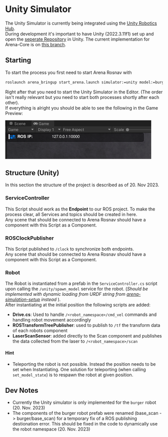 
# Unity Simulator

The Unity Simulator is currently being integrated using the [Unity Robotics Hub](https://github.com/Unity-Technologies/Unity-Robotics-Hub/tree/main).  
During development it's important to have Unity (2022.3.11f1) set up and open the [seperate Repository](https://github.com/Arena-Rosnav/arena-unity) in Unity. The current implementation for Arena-Core is on [this branch](https://github.com/TheZomb/arena-rosnav/tree/unity-simulator). 

## Starting
To start the process you first need to start Arena Rosnav with 

```bash
roslaunch arena_bringup start_arena.launch simulator:=unity model:=burger
```
Right after that you need to start the Unity Simulator in the Editor. (The order isn't really relevant but you need to start both processes shortly after each other).  
If everything is alright you should be able to see the following in the Game Preview:  

![](../images/packages/Unity-Connection-Success.png)

## Structure (Unity)
In this section the structure of the project is described as of 20. Nov 2023.

### ServiceController
This Script should work as the **Endpoint** to our ROS project. To make the process clear, all Services and topics should be created in here.  
Any scene that should be connected to Arena Rosnav should have a component with this Script as a Component.

### ROSClockPublisher
This Script published to `/clock` to synchronize both endpoints.    
Any scene that should be connected to Arena Rosnav should have a component with this Script as a Component.

### Robot
The Robot is instantiated from a prefab in the `ServiceController.cs` script upon calling the `/unity/spawn_model` service for the robot. (*Should be implemented with dynamic loading from URDF string from [arena-simulation-setup](https://github.com/voshch/arena-simulation-setup) instead* ).  
After instantiating at the initial position the following scripts are added:  
- **Drive.cs**: Used to handle `/<robot_namespace>/cmd_vel` commands and handling robot movement accordingly  
- **ROSTransformTreePublisher**: used to publish to `/tf` the transform data of each robots component   
- **LaserScanSensor**: added directly to the Scan component and publishes the data collected from the laser to `/<robot_namespace>/scan`

#### Hint
* Teleporting the robot is not possible. Instead the position needs to be set when Instantiating. One solution for teleporting (when calling `set_model_state`) is to respawn the robot at given position.

## Dev Notes
* Currently the Unity simulator is only implemented for the `burger` robot (20. Nov. 2023)
* The components of the burger robot prefab were renamed (base_scan -> burger/base_scan) for a temporary fix of a ROS publishing destionation error. This should be fixed in the code to dynamically use the robot namespace (20. Nov. 2023)